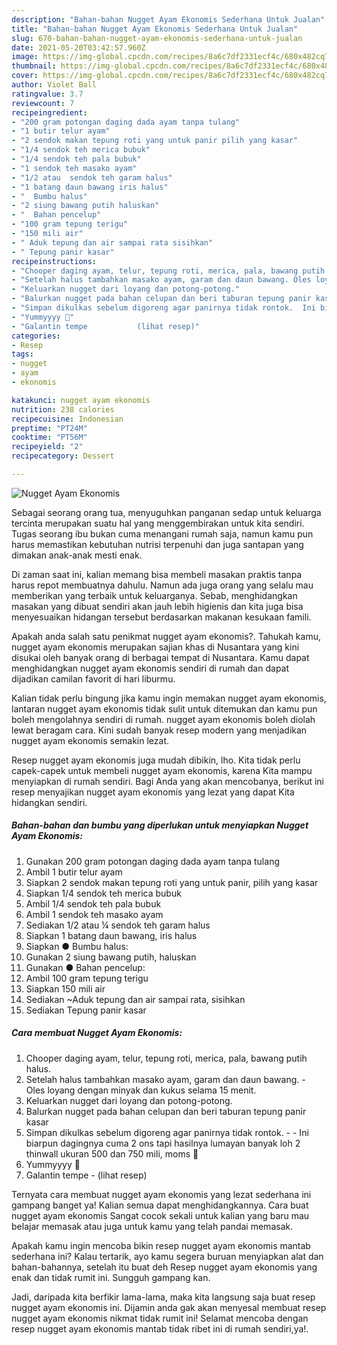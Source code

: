 ```yaml
---
description: "Bahan-bahan Nugget Ayam Ekonomis Sederhana Untuk Jualan"
title: "Bahan-bahan Nugget Ayam Ekonomis Sederhana Untuk Jualan"
slug: 670-bahan-bahan-nugget-ayam-ekonomis-sederhana-untuk-jualan
date: 2021-05-20T03:42:57.960Z
image: https://img-global.cpcdn.com/recipes/8a6c7df2331ecf4c/680x482cq70/nugget-ayam-ekonomis-foto-resep-utama.jpg
thumbnail: https://img-global.cpcdn.com/recipes/8a6c7df2331ecf4c/680x482cq70/nugget-ayam-ekonomis-foto-resep-utama.jpg
cover: https://img-global.cpcdn.com/recipes/8a6c7df2331ecf4c/680x482cq70/nugget-ayam-ekonomis-foto-resep-utama.jpg
author: Violet Ball
ratingvalue: 3.7
reviewcount: 7
recipeingredient:
- "200 gram potongan daging dada ayam tanpa tulang"
- "1 butir telur ayam"
- "2 sendok makan tepung roti yang untuk panir pilih yang kasar"
- "1/4 sendok teh merica bubuk"
- "1/4 sendok teh pala bubuk"
- "1 sendok teh masako ayam"
- "1/2 atau  sendok teh garam halus"
- "1 batang daun bawang iris halus"
- "  Bumbu halus"
- "2 siung bawang putih haluskan"
- "  Bahan pencelup"
- "100 gram tepung terigu"
- "150 mili air"
- " Aduk tepung dan air sampai rata sisihkan"
- " Tepung panir kasar"
recipeinstructions:
- "Chooper daging ayam, telur, tepung roti, merica, pala, bawang putih halus."
- "Setelah halus tambahkan masako ayam, garam dan daun bawang. Oles loyang dengan minyak dan kukus selama 15 menit."
- "Keluarkan nugget dari loyang dan potong-potong."
- "Balurkan nugget pada bahan celupan dan beri taburan tepung panir kasar"
- "Simpan dikulkas sebelum digoreng agar panirnya tidak rontok.  Ini biarpun dagingnya cuma 2 ons tapi hasilnya lumayan banyak loh 2 thinwall ukuran 500 dan 750 mili, moms 🤭"
- "Yummyyyy 🤭"
- "Galantin tempe           (lihat resep)"
categories:
- Resep
tags:
- nugget
- ayam
- ekonomis

katakunci: nugget ayam ekonomis 
nutrition: 238 calories
recipecuisine: Indonesian
preptime: "PT24M"
cooktime: "PT56M"
recipeyield: "2"
recipecategory: Dessert

---
```



![Nugget Ayam Ekonomis](https://img-global.cpcdn.com/recipes/8a6c7df2331ecf4c/680x482cq70/nugget-ayam-ekonomis-foto-resep-utama.jpg)

Sebagai seorang orang tua, menyuguhkan panganan sedap untuk keluarga tercinta merupakan suatu hal yang menggembirakan untuk kita sendiri. Tugas seorang ibu bukan cuma menangani rumah saja, namun kamu pun harus memastikan kebutuhan nutrisi terpenuhi dan juga santapan yang dimakan anak-anak mesti enak.

Di zaman  saat ini, kalian memang bisa membeli masakan praktis tanpa harus repot membuatnya dahulu. Namun ada juga orang yang selalu mau memberikan yang terbaik untuk keluarganya. Sebab, menghidangkan masakan yang dibuat sendiri akan jauh lebih higienis dan kita juga bisa menyesuaikan hidangan tersebut berdasarkan makanan kesukaan famili. 



Apakah anda salah satu penikmat nugget ayam ekonomis?. Tahukah kamu, nugget ayam ekonomis merupakan sajian khas di Nusantara yang kini disukai oleh banyak orang di berbagai tempat di Nusantara. Kamu dapat menghidangkan nugget ayam ekonomis sendiri di rumah dan dapat dijadikan camilan favorit di hari liburmu.

Kalian tidak perlu bingung jika kamu ingin memakan nugget ayam ekonomis, lantaran nugget ayam ekonomis tidak sulit untuk ditemukan dan kamu pun boleh mengolahnya sendiri di rumah. nugget ayam ekonomis boleh diolah lewat beragam cara. Kini sudah banyak resep modern yang menjadikan nugget ayam ekonomis semakin lezat.

Resep nugget ayam ekonomis juga mudah dibikin, lho. Kita tidak perlu capek-capek untuk membeli nugget ayam ekonomis, karena Kita mampu menyiapkan di rumah sendiri. Bagi Anda yang akan mencobanya, berikut ini resep menyajikan nugget ayam ekonomis yang lezat yang dapat Kita hidangkan sendiri.

<!--inarticleads1-->

##### Bahan-bahan dan bumbu yang diperlukan untuk menyiapkan Nugget Ayam Ekonomis:

1. Gunakan 200 gram potongan daging dada ayam tanpa tulang
1. Ambil 1 butir telur ayam
1. Siapkan 2 sendok makan tepung roti yang untuk panir, pilih yang kasar
1. Siapkan 1/4 sendok teh merica bubuk
1. Ambil 1/4 sendok teh pala bubuk
1. Ambil 1 sendok teh masako ayam
1. Sediakan 1/2 atau ¼ sendok teh garam halus
1. Siapkan 1 batang daun bawang, iris halus
1. Siapkan  ● Bumbu halus:
1. Gunakan 2 siung bawang putih, haluskan
1. Gunakan  ● Bahan pencelup:
1. Ambil 100 gram tepung terigu
1. Siapkan 150 mili air
1. Sediakan  ~Aduk tepung dan air sampai rata, sisihkan
1. Sediakan  Tepung panir kasar




<!--inarticleads2-->

##### Cara membuat Nugget Ayam Ekonomis:

1. Chooper daging ayam, telur, tepung roti, merica, pala, bawang putih halus.
1. Setelah halus tambahkan masako ayam, garam dan daun bawang. - Oles loyang dengan minyak dan kukus selama 15 menit.
1. Keluarkan nugget dari loyang dan potong-potong.
1. Balurkan nugget pada bahan celupan dan beri taburan tepung panir kasar
1. Simpan dikulkas sebelum digoreng agar panirnya tidak rontok. -  - Ini biarpun dagingnya cuma 2 ons tapi hasilnya lumayan banyak loh 2 thinwall ukuran 500 dan 750 mili, moms 🤭
1. Yummyyyy 🤭
1. Galantin tempe -           (lihat resep)




Ternyata cara membuat nugget ayam ekonomis yang lezat sederhana ini gampang banget ya! Kalian semua dapat menghidangkannya. Cara buat nugget ayam ekonomis Sangat cocok sekali untuk kalian yang baru mau belajar memasak atau juga untuk kamu yang telah pandai memasak.

Apakah kamu ingin mencoba bikin resep nugget ayam ekonomis mantab sederhana ini? Kalau tertarik, ayo kamu segera buruan menyiapkan alat dan bahan-bahannya, setelah itu buat deh Resep nugget ayam ekonomis yang enak dan tidak rumit ini. Sungguh gampang kan. 

Jadi, daripada kita berfikir lama-lama, maka kita langsung saja buat resep nugget ayam ekonomis ini. Dijamin anda gak akan menyesal membuat resep nugget ayam ekonomis nikmat tidak rumit ini! Selamat mencoba dengan resep nugget ayam ekonomis mantab tidak ribet ini di rumah sendiri,ya!.

